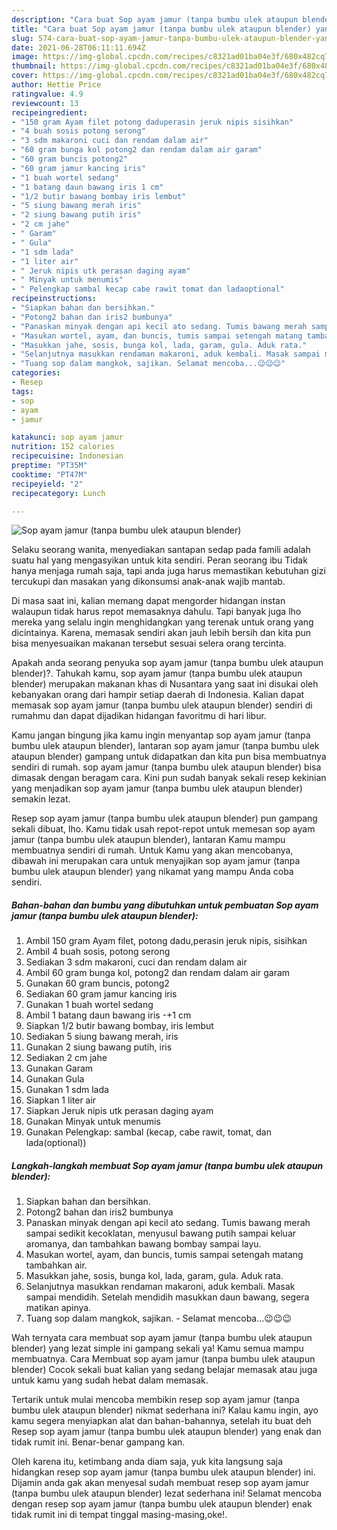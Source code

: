 ```yaml
---
description: "Cara buat Sop ayam jamur (tanpa bumbu ulek ataupun blender) yang nikmat dan Mudah Dibuat"
title: "Cara buat Sop ayam jamur (tanpa bumbu ulek ataupun blender) yang nikmat dan Mudah Dibuat"
slug: 574-cara-buat-sop-ayam-jamur-tanpa-bumbu-ulek-ataupun-blender-yang-nikmat-dan-mudah-dibuat
date: 2021-06-28T06:11:11.694Z
image: https://img-global.cpcdn.com/recipes/c8321ad01ba04e3f/680x482cq70/sop-ayam-jamur-tanpa-bumbu-ulek-ataupun-blender-foto-resep-utama.jpg
thumbnail: https://img-global.cpcdn.com/recipes/c8321ad01ba04e3f/680x482cq70/sop-ayam-jamur-tanpa-bumbu-ulek-ataupun-blender-foto-resep-utama.jpg
cover: https://img-global.cpcdn.com/recipes/c8321ad01ba04e3f/680x482cq70/sop-ayam-jamur-tanpa-bumbu-ulek-ataupun-blender-foto-resep-utama.jpg
author: Hettie Price
ratingvalue: 4.9
reviewcount: 13
recipeingredient:
- "150 gram Ayam filet potong daduperasin jeruk nipis sisihkan"
- "4 buah sosis potong serong"
- "3 sdm makaroni cuci dan rendam dalam air"
- "60 gram bunga kol potong2 dan rendam dalam air garam"
- "60 gram buncis potong2"
- "60 gram jamur kancing iris"
- "1 buah wortel sedang"
- "1 batang daun bawang iris 1 cm"
- "1/2 butir bawang bombay iris lembut"
- "5 siung bawang merah iris"
- "2 siung bawang putih iris"
- "2 cm jahe"
- " Garam"
- " Gula"
- "1 sdm lada"
- "1 liter air"
- " Jeruk nipis utk perasan daging ayam"
- " Minyak untuk menumis"
- " Pelengkap sambal kecap cabe rawit tomat dan ladaoptional"
recipeinstructions:
- "Siapkan bahan dan bersihkan."
- "Potong2 bahan dan iris2 bumbunya"
- "Panaskan minyak dengan api kecil ato sedang. Tumis bawang merah sampai sedikit kecoklatan, menyusul bawang putih sampai keluar aromanya, dan tambahkan bawang bombay sampai layu."
- "Masukan wortel, ayam, dan buncis, tumis sampai setengah matang tambahkan air."
- "Masukkan jahe, sosis, bunga kol, lada, garam, gula. Aduk rata."
- "Selanjutnya masukkan rendaman makaroni, aduk kembali. Masak sampai mendidih. Setelah mendidih masukkan daun bawang, segera matikan apinya."
- "Tuang sop dalam mangkok, sajikan. Selamat mencoba...😉😉😉"
categories:
- Resep
tags:
- sop
- ayam
- jamur

katakunci: sop ayam jamur 
nutrition: 152 calories
recipecuisine: Indonesian
preptime: "PT35M"
cooktime: "PT47M"
recipeyield: "2"
recipecategory: Lunch

---
```



![Sop ayam jamur (tanpa bumbu ulek ataupun blender)](https://img-global.cpcdn.com/recipes/c8321ad01ba04e3f/680x482cq70/sop-ayam-jamur-tanpa-bumbu-ulek-ataupun-blender-foto-resep-utama.jpg)

Selaku seorang wanita, menyediakan santapan sedap pada famili adalah suatu hal yang mengasyikan untuk kita sendiri. Peran seorang ibu Tidak hanya menjaga rumah saja, tapi anda juga harus memastikan kebutuhan gizi tercukupi dan masakan yang dikonsumsi anak-anak wajib mantab.

Di masa  saat ini, kalian memang dapat mengorder hidangan instan walaupun tidak harus repot memasaknya dahulu. Tapi banyak juga lho mereka yang selalu ingin menghidangkan yang terenak untuk orang yang dicintainya. Karena, memasak sendiri akan jauh lebih bersih dan kita pun bisa menyesuaikan makanan tersebut sesuai selera orang tercinta. 



Apakah anda seorang penyuka sop ayam jamur (tanpa bumbu ulek ataupun blender)?. Tahukah kamu, sop ayam jamur (tanpa bumbu ulek ataupun blender) merupakan makanan khas di Nusantara yang saat ini disukai oleh kebanyakan orang dari hampir setiap daerah di Indonesia. Kalian dapat memasak sop ayam jamur (tanpa bumbu ulek ataupun blender) sendiri di rumahmu dan dapat dijadikan hidangan favoritmu di hari libur.

Kamu jangan bingung jika kamu ingin menyantap sop ayam jamur (tanpa bumbu ulek ataupun blender), lantaran sop ayam jamur (tanpa bumbu ulek ataupun blender) gampang untuk didapatkan dan kita pun bisa membuatnya sendiri di rumah. sop ayam jamur (tanpa bumbu ulek ataupun blender) bisa dimasak dengan beragam cara. Kini pun sudah banyak sekali resep kekinian yang menjadikan sop ayam jamur (tanpa bumbu ulek ataupun blender) semakin lezat.

Resep sop ayam jamur (tanpa bumbu ulek ataupun blender) pun gampang sekali dibuat, lho. Kamu tidak usah repot-repot untuk memesan sop ayam jamur (tanpa bumbu ulek ataupun blender), lantaran Kamu mampu membuatnya sendiri di rumah. Untuk Kamu yang akan mencobanya, dibawah ini merupakan cara untuk menyajikan sop ayam jamur (tanpa bumbu ulek ataupun blender) yang nikamat yang mampu Anda coba sendiri.

<!--inarticleads1-->

##### Bahan-bahan dan bumbu yang dibutuhkan untuk pembuatan Sop ayam jamur (tanpa bumbu ulek ataupun blender):

1. Ambil 150 gram Ayam filet, potong dadu,perasin jeruk nipis, sisihkan
1. Ambil 4 buah sosis, potong serong
1. Sediakan 3 sdm makaroni, cuci dan rendam dalam air
1. Ambil 60 gram bunga kol, potong2 dan rendam dalam air garam
1. Gunakan 60 gram buncis, potong2
1. Sediakan 60 gram jamur kancing iris
1. Gunakan 1 buah wortel sedang
1. Ambil 1 batang daun bawang iris -+1 cm
1. Siapkan 1/2 butir bawang bombay, iris lembut
1. Sediakan 5 siung bawang merah, iris
1. Gunakan 2 siung bawang putih, iris
1. Sediakan 2 cm jahe
1. Gunakan  Garam
1. Gunakan  Gula
1. Gunakan 1 sdm lada
1. Siapkan 1 liter air
1. Siapkan  Jeruk nipis utk perasan daging ayam
1. Gunakan  Minyak untuk menumis
1. Gunakan  Pelengkap: sambal (kecap, cabe rawit, tomat, dan lada(optional))




<!--inarticleads2-->

##### Langkah-langkah membuat Sop ayam jamur (tanpa bumbu ulek ataupun blender):

1. Siapkan bahan dan bersihkan.
1. Potong2 bahan dan iris2 bumbunya
1. Panaskan minyak dengan api kecil ato sedang. Tumis bawang merah sampai sedikit kecoklatan, menyusul bawang putih sampai keluar aromanya, dan tambahkan bawang bombay sampai layu.
1. Masukan wortel, ayam, dan buncis, tumis sampai setengah matang tambahkan air.
1. Masukkan jahe, sosis, bunga kol, lada, garam, gula. Aduk rata.
1. Selanjutnya masukkan rendaman makaroni, aduk kembali. Masak sampai mendidih. Setelah mendidih masukkan daun bawang, segera matikan apinya.
1. Tuang sop dalam mangkok, sajikan. - Selamat mencoba...😉😉😉




Wah ternyata cara membuat sop ayam jamur (tanpa bumbu ulek ataupun blender) yang lezat simple ini gampang sekali ya! Kamu semua mampu membuatnya. Cara Membuat sop ayam jamur (tanpa bumbu ulek ataupun blender) Cocok sekali buat kalian yang sedang belajar memasak atau juga untuk kamu yang sudah hebat dalam memasak.

Tertarik untuk mulai mencoba membikin resep sop ayam jamur (tanpa bumbu ulek ataupun blender) nikmat sederhana ini? Kalau kamu ingin, ayo kamu segera menyiapkan alat dan bahan-bahannya, setelah itu buat deh Resep sop ayam jamur (tanpa bumbu ulek ataupun blender) yang enak dan tidak rumit ini. Benar-benar gampang kan. 

Oleh karena itu, ketimbang anda diam saja, yuk kita langsung saja hidangkan resep sop ayam jamur (tanpa bumbu ulek ataupun blender) ini. Dijamin anda gak akan menyesal sudah membuat resep sop ayam jamur (tanpa bumbu ulek ataupun blender) lezat sederhana ini! Selamat mencoba dengan resep sop ayam jamur (tanpa bumbu ulek ataupun blender) enak tidak rumit ini di tempat tinggal masing-masing,oke!.

